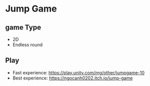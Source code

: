 # Jump Game
## game Type
- 2D
- Endless round
## Play
- Fast experience: https://play.unity.com/mg/other/jumpgame-10
- Best experience: https://ngocanh0202.itch.io/jump-game
